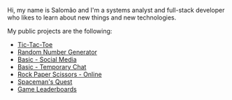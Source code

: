 Hi, my name is Salomão and I'm a systems analyst and full-stack developer who likes to learn about new things and new technologies.

My public projects are the following:

<ul>
  <li><a href="https://github.com/users/snlimadev/projects/6/views/1">Tic-Tac-Toe</a></li>
  <li><a href="https://github.com/users/snlimadev/projects/5/views/1">Random Number Generator</a></li>
  <li><a href="https://github.com/users/snlimadev/projects/4/views/1">Basic - Social Media</a></li>
  <li><a href="https://github.com/users/snlimadev/projects/3/views/1">Basic - Temporary Chat</a></li>
  <li><a href="https://github.com/users/snlimadev/projects/2/views/1">Rock Paper Scissors - Online</a></li>
  <li><a href="https://github.com/users/snlimadev/projects/8/views/1">Spaceman's Quest</a></li>
  <li><a href="https://github.com/users/snlimadev/projects/10/views/1">Game Leaderboards</a></li>
</ul>

